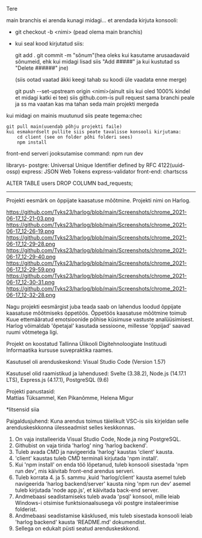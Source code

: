 Tere

main branchis ei arenda kunagi midagi...
et arendada kirjuta konsooli:
- git checkout -b \<nimi> (pead olema main branchis)
- kui seal kood kirjutatud siis: 

    git add .
    git commit -m "sõnum"(hea oleks kui kasutame arusaadavaid sõnumeid, ehk kui midagi lisad siis "Add #####" ja kui kustutad ss "Delete ######" jne)

    (siis ootad vaatad äkki keegi tahab su koodi üle vaadata enne merge)


    git push --set-upstream origin \<nimi>(ainult siis kui oled 1000% kindel et midagi katki ei tee)
    siis github.com-is pull request sama branchi peale
    ja ss ma vaatan kas ma tahan seda main projekti mergeda

kui midagi on mainis muutunud siis peate tegema:chec

    git pull main(uuendab põhju projekti faile)
    kui esmakordselt pullite siis peate tavalisse konsooli kirjutama:
        cd client (see on folder põhi folderi sees)
        npm install


front-end serveri jooksutamise command: npm run dev

librarys-
    postgre:
        Universal Unique Identifier defined by RFC 4122(uuid-ossp)
    express:
        JSON Web Tokens
        express-validator
    front-end:
        chartscss


ALTER TABLE users DROP COLUMN bad_requests;

-------------------------------------------------------------------------

Projekti eesmärk on õppijate kaasatuse mõõtmine. Projekti nimi on Harlog.

https://github.com/Tyks23/harlog/blob/main/Screenshots/chrome_2021-06-17_12-21-03.png
https://github.com/Tyks23/harlog/blob/main/Screenshots/chrome_2021-06-17_12-26-19.png
https://github.com/Tyks23/harlog/blob/main/Screenshots/chrome_2021-06-17_12-29-28.png
https://github.com/Tyks23/harlog/blob/main/Screenshots/chrome_2021-06-17_12-29-40.png
https://github.com/Tyks23/harlog/blob/main/Screenshots/chrome_2021-06-17_12-29-59.png
https://github.com/Tyks23/harlog/blob/main/Screenshots/chrome_2021-06-17_12-30-31.png
https://github.com/Tyks23/harlog/blob/main/Screenshots/chrome_2021-06-17_12-32-28.png

Nagu projekti eesmärgist juba teada saab on lahendus loodud õppijate kaasatuse mõõtmiseks õppetöös.
Õppetöös kaasatuse mõõtmine toimub Kuue ettemääratud emotsioonide põhise küsimuse vastuste analüüsimisest.
Harlog võimaldab 'õpetajal' kasutada sessioone, millesse 'õppijad' saavad ruumi võtmetega ligi.

Projekt on koostatud Tallinna Ülikooli Digitehnoloogiate Instituudi Informaatika kursuse suvepraktika raames.

Kasutusel oli arenduskeskond: Visual Studio Code (Version 1.57)

Kasutusel olid raamistikud ja lahendused: 
Svelte (3.38.2), 
Node.js (14.17.1 LTS), 
Express.js (4.17.1), 
PostgreSQL (9.6)

Projekti panustasid:    
Mattias Tüksammel, 
Ken Pikanõmme, 
Helena Migur

*litsensid siia

Paigaldusjuhend: Kuna arendus toimus täielikult VSC-is siis kirjeldan selle arenduskeskkonna ülesseadmist selles keskkonnas.
1. On vaja installeerida Visual Studio Code, Node.ja ning PostgreSQL.
2. Githubist on vaja tirida 'harlog' ning 'harlog backend'.
3. Tuleb avada CMD ja navigeerida 'harlog' kaustas 'client' kausta.
4. 'client' kaustas tuleb CMD terminali kirjutada 'npm install'.
5. Kui 'npm install' on enda töö lõpetanud, tuleb konsooli sisestada 'npm run dev', mis käivitab front-end arendus serveri.
6. Tuleb korrata 4. ja 5. sammu ,kuid 'harlog/client' kausta asemel tuleb navigeerida 'harlog backend/server' kausta ning 'npm run dev' asemel tuleb kirjutada 'node app.js', et käivitada back-end server.
7. Andmebaasi seadistamiseks tuleb avada 'psql' konsool, mille leiab Windows-i otsimise funktsionaalsusega või postgre instaleerimise folderist.
8. Andmebaasi seadistamise käsklused, mis tuleb sisestada konsooli leiab 'harlog backend' kausta 'README.md' dokumendist.
9. Sellega on edukalt püsti seatud arenduskeskkond.
